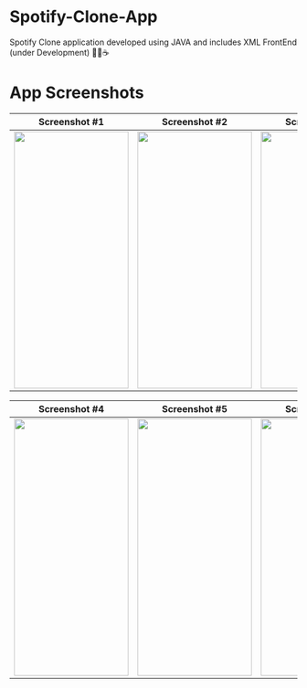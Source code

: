 # Spotify-Clone-App
Spotify Clone application developed using JAVA and includes XML FrontEnd (under Development) 👨‍💻☕

# App Screenshots

| Screenshot #1 | Screenshot #2 | Screenshot #3 |
| :---: | :---: | :---: |
| <img src="https://user-images.githubusercontent.com/95350584/233107537-20c5deb6-0654-476a-89d3-f1d30f830edc.jpeg" width="200" height="450"> | <img src="https://user-images.githubusercontent.com/95350584/233107563-ba8e2f0c-7fee-4514-b622-d3181f5bcd87.jpeg" width="200" height="450"> | <img src="https://user-images.githubusercontent.com/95350584/233107565-ddf84bd2-0f11-4522-a962-b13f98994a7a.jpeg" width="200" height="450"> | 


| Screenshot #4 | Screenshot #5 | Screenshot #6 |
| :---: | :---: | :---: |
| <img src="https://user-images.githubusercontent.com/95350584/233107569-e2cbbb74-75a9-4cf1-af56-2011aef49e79.jpeg" width="200" height="450"> | <img src="https://user-images.githubusercontent.com/95350584/233107575-a1e83973-740d-4218-83a2-49df3e7dafce.jpeg" width="200" height="450"> | <img src="https://user-images.githubusercontent.com/95350584/233107583-7e6d53e6-6864-494d-8228-f97f6fc0d1aa.jpeg" width="200" height="450"> |
